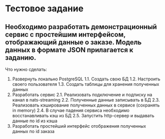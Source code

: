 # Тестовое задание
## Необходимо разработать демонстрационный сервис с простейшим интерфейсом, отображающий данные о заказе. Модель данных в формате JSON прилагается к заданию.				
Что нужно сделать:
  1. Развернуть локально PostgreSQL
    1.1. Создать свою БД
    1.2. Настроить своего пользователя
    1.3. Создать таблицы для хранения полученных данных
  3. Разработать сервис
    2.1. Реализовать подключение и подписку на канал в nats-streaming
    2.2. Полученные данные записывать в БД
    2.3. Реализовать кэширование полученных данных в сервисе (сохранять in memory)
    2.4. В случае падения сервиса необходимо восстанавливать кэш из БД
    2.5. Запустить http-сервер и выдавать данные по id из кэша
  4. Разработать простейший интерфейс отображения полученных данных по id заказа
